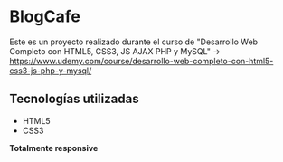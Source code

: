 # BlogCafe

Este es un proyecto realizado durante el curso de "Desarrollo Web Completo con HTML5, CSS3, JS AJAX PHP y MySQL"
->  https://www.udemy.com/course/desarrollo-web-completo-con-html5-css3-js-php-y-mysql/

## Tecnologías utilizadas
* HTML5
* CSS3

**Totalmente responsive**
